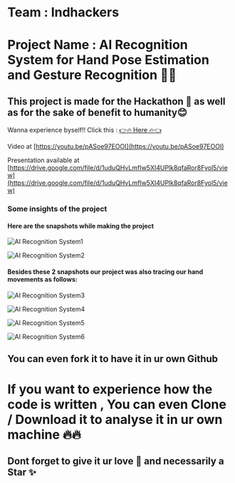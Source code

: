 # Team : Indhackers

# Project Name : AI Recognition System for Hand Pose Estimation and Gesture Recognition 🤩🔥

## This project is made for the Hackathon 🤩 as well as for the sake of benefit to humanity😊

Wanna experience byself!!  Click this : [👉🔥 Here 🔥👈](https://handpose-estimation.netlify.app/)

Video at [https://youtu.be/pASoe97EOOI](https://youtu.be/pASoe97EOOI)

Presentation available at [https://drive.google.com/file/d/1uduQHvLmfIw5XI4UPlk8qfaRor8Fyol5/view](https://drive.google.com/file/d/1uduQHvLmfIw5XI4UPlk8qfaRor8Fyol5/view)

### Some insights of the project

#### Here are the snapshots while making the project
![AI Recognition System1](https://user-images.githubusercontent.com/64856348/99879451-0f810500-2c33-11eb-995b-bb952508a6bb.JPG)

![AI Recognition System2](https://user-images.githubusercontent.com/64856348/99879494-5cfd7200-2c33-11eb-81df-21f5ad502586.JPG)


#### Besides these 2 snapshots our project was also tracing our hand movements as follows:





![AI Recognition System3](https://user-images.githubusercontent.com/64856348/99879526-a221a400-2c33-11eb-8017-d7817ccf43d3.JPG) 

![AI Recognition System4](https://user-images.githubusercontent.com/64856348/99879569-db5a1400-2c33-11eb-891b-b59e2eeda0d3.JPG)

![AI Recognition System5](https://user-images.githubusercontent.com/64856348/99879582-ed3bb700-2c33-11eb-978c-b0d42f9beff7.JPG)

![AI Recognition System6](https://user-images.githubusercontent.com/64856348/99879635-2d9b3500-2c34-11eb-8ca9-7848bf65912b.JPG)




## You can even fork it to have it in ur own Github
# If you want to experience how the code is written , You can even Clone / Download it to analyse it in ur own machine 🔥🔥

## Dont forget to give it ur love 💝 and necessarily a Star ✨
